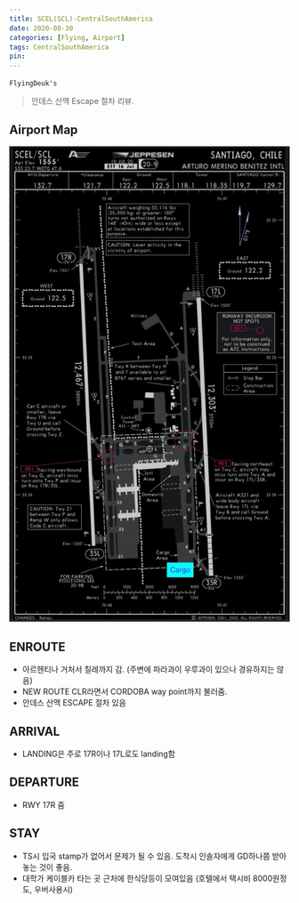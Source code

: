 ```yaml
---
title: SCEL(SCL)-CentralSouthAmerica
date: 2020-08-30
categories: [Flying, Airport]
tags: CentralSouthAmerica
pin:
---
```

`FlyingDeuk's`
>안데스 산맥 Escape 절차 리뷰.


## Airport Map
![scl](/img/flying/airport/scl_ap.jpg)

## ENROUTE
- 아르헨티나 거처서 칠레까지 감. (주변에 파라과이 우루과이 있으나 경유하지는 않음)
- NEW ROUTE CLR라면서 CORDOBA way point까지 불러줌.
- 안데스 산맥 ESCAPE 절차 있음

## ARRIVAL
- LANDING은 주로 17R이나 17L로도 landing함



## DEPARTURE
- RWY 17R 줌

## STAY
- TS시 입국 stamp가 없어서 문제가 될 수 있음. 도착시 인솔자에게 GD하나쯤 받아놓는 것이 좋음.
- 대학가 케이블카 타는 곳 근처에 한식당등이 모여있음 (호텔에서 택시비 8000원정도, 우버사용시)
